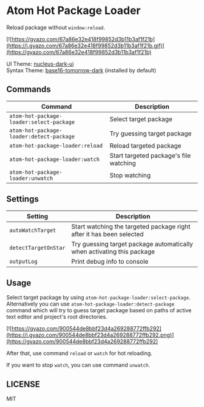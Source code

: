 # Atom Hot Package Loader

Reload package without `window:reload`.

[![https://gyazo.com/67a86e32e418f99852d3b11b3af1f21b](https://i.gyazo.com/67a86e32e418f99852d3b11b3af1f21b.gif)](https://gyazo.com/67a86e32e418f99852d3b11b3af1f21b)


UI Theme: [nucleus-dark-ui](https://atom.io/themes/nucleus-dark-ui)  
Syntax Theme: [base16-tomorrow-dark](https://github.com/atom/base16-tomorrow-dark-theme) (installed by default)

## Commands

Command                                  | Description
-----------------------------------------|---------------------------------------
`atom-hot-package-loader:select-package` | Select target package
`atom-hot-package-loader:detect-package` | Try guessing target package
`atom-hot-package-loader:reload`         | Reload targeted package
`atom-hot-package-loader:watch`          | Start targeted package's file watching
`atom-hot-package-loader:unwatch`        | Stop watching

## Settings

Setting              | Description
---------------------|-----------------------------------------------------------------------
`autoWatchTarget`    | Start watching the targeted package right after it has been selected
`detectTargetOnStar` | Try guessing target package automatically when activating this package
`outputLog`          | Print debug info to console

## Usage

Select target package by using `atom-hot-package-loader:select-package`. Alternatively you can use `atom-hot-package-loader:detect-package` command which will try to guess target package based on paths of active text editor and project's root directories.

[![https://gyazo.com/900544de8bbf23d4a269288772ffb292](https://i.gyazo.com/900544de8bbf23d4a269288772ffb292.png)](https://gyazo.com/900544de8bbf23d4a269288772ffb292)

After that, use command `reload` or `watch` for hot reloading.

If you want to stop `watch`, you can use command `unwatch`.

## LICENSE
MIT
